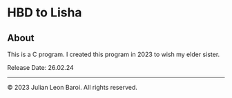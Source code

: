 # HBD to Lisha
<p>
  <h2> About </h2>
  This is a C program. I created this program in 2023 to wish my elder sister.
</p>
<p>
  Release Date: 26.02.24
</p>
<hr align = "center" size = "1">
<p>
  © 2023 Julian Leon Baroi. All rights reserved.
</p>

